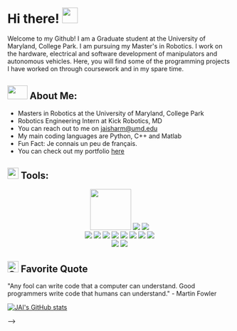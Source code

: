 # Hi there!  <img src="https://github.com/TheDudeThatCode/TheDudeThatCode/blob/master/Assets/Hi.gif" width="35" height="35">

Welcome to my Github! I am a Graduate student at the University of Maryland, College Park. I am pursuing my Master's in Robotics. I work on the hardware, electrical and software development of manipulators and autonomous vehicles. Here, you will find some of the programming projects I have worked on through coursework and in my spare time. 


## <img src="https://github.com/TheDudeThatCode/TheDudeThatCode/blob/master/Assets/Developer.gif" width="45" height="31"> About Me:
- Masters in Robotics at the University of Maryland, College Park
- Robotics Engineering Intern at Kick Robotics, MD
- You can reach out to me on jaisharm@umd.edu
- My main coding languages are Python, C++ and Matlab
- Fun Fact: Je connais un peu de français.
- You can check out my portfolio [here](https://www.jai-sharma.com/)

## <img src="https://i.imgur.com/rZRQ5ZW.jpg" width="25" height="25"> Tools:

<p align="center">
  <img src="https://i.imgur.com/pXGPNQJ.png?&style=for-the-badge&logo=github&logoColor=white" width="92px"/>
  <img src="https://img.shields.io/badge/c++%20-%2300599C.svg?&style=for-the-badge&logo=c%2B%2B&ogoColor=white"/>
  <img src="https://img.shields.io/badge/python%20-%2314354C.svg?&style=for-the-badge&logo=python&logoColor=white"/> <br/>
  
  <img src="https://img.shields.io/badge/git%20-%23F05033.svg?&style=for-the-badge&logo=git&logoColor=white"/> 
  <img src="https://img.shields.io/badge/github%20-%23121011.svg?&style=for-the-badge&logo=github&logoColor=white"/>
  <img src="https://img.shields.io/badge/gitlab-%23181717.svg?style=for-the-badge&logo=gitlab&logoColor=white"/> 
  
  <img src ="https://img.shields.io/badge/Debian-D70A53?style=for-the-badge&logo=debian&logoColor=white" />
  <img src="https://img.shields.io/badge/Ubuntu-E95420?style=for-the-badge&logo=ubuntu&logoColor=white" /> 
  <img src="https://img.shields.io/badge/ros-%230A0FF9.svg?style=for-the-badge&logo=ros&logoColor=white" />
  <img src="https://img.shields.io/badge/OpenCV-27338e?style=for-the-badge&logo=OpenCV&logoColor=white" /> 
  <img src="https://img.shields.io/badge/Numpy-777BB4?style=for-the-badge&logo=numpy&logoColor=white" /> <br/>
  
  <img src="https://img.shields.io/badge/Arduino-00979D?style=for-the-badge&logo=Arduino&logoColor=white" /> 
  <img src="https://img.shields.io/badge/Raspberry%20Pi-A22846?style=for-the-badge&logo=Raspberry%20Pi&logoColor=white" /> 
</p>


## <img alt="GIF" src="https://github.com/TheDudeThatCode/TheDudeThatCode/blob/master/Assets/hmm.gif" width="25" height="25"/> Favorite Quote 

"Any fool can write code that a computer can understand. Good programmers write code that humans can understand." - Martin Fowler

<!-- ## <img src="https://content.presentermedia.com/content/animsp/00006000/6550/pie_chart_stick_figure_runner_300_wht.gif" width="35" height="35">  Github Statistics
 
<!-- [![Top Languages](https://github-readme-stats.vercel.app/api/top-langs/?username=jaisharma10&show_icons=true&theme=highcontrast)](https://github.com/jaisharma10/github-readme-stats) 

![JAI's Top Languages](https://github-readme-stats.vercel.app/api/top-langs/?username=jaisharma10&theme=highcontrast) -->

[![JAI's GitHub stats](https://github-readme-stats.vercel.app/api?username=jaisharma10&show_icons=true&theme=highcontrast&hide=prs)](https://github.com/jaisharma10/github-readme-stats)

<!-- ![](https://visitor-badge.laobi.icu/badge?page_id=jaisharma10.jaisharma10) -->

<!-- ![visitor badge](https://visitor-badge.glitch.me/badge?page_id=jaisharma10.visitor-badge&left_color=blue&right_color=red)  --> -->
